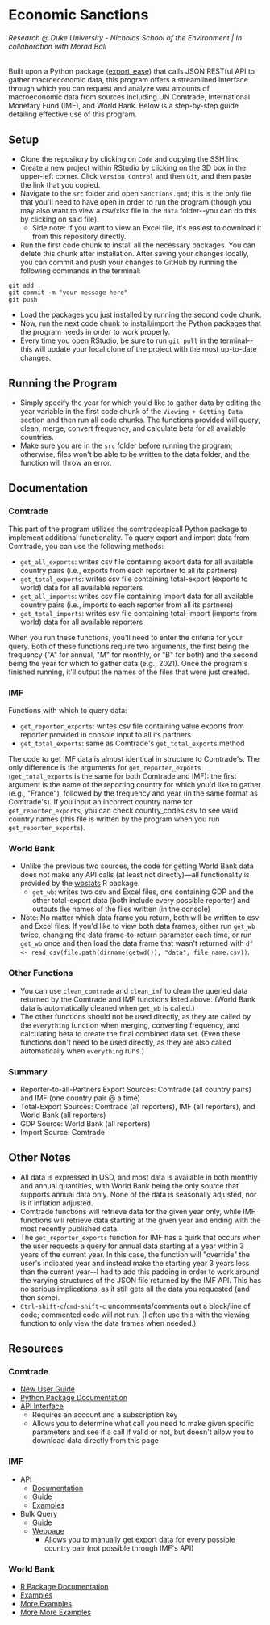 # Economic Sanctions
###### Research @ Duke University - Nicholas School of the Environment | In collaboration with Morad Bali
Built upon a Python package ([export_ease](https://pypi.org/project/export-ease/)) that calls JSON RESTful API to gather macroeconomic data, this program offers a streamlined interface through which you can request and analyze vast amounts of macroeconomic data from sources including UN Comtrade, International Monetary Fund (IMF), and World Bank. Below is a step-by-step guide detailing effective use of this program.
## Setup
* Clone the repository by clicking on ```Code``` and copying the SSH link.
* Create a new project within RStudio by clicking on the 3D box in the upper-left corner. Click ```Version Control``` and then ```Git```, and then paste the link that you copied.
* Navigate to the ```src``` folder and open ```Sanctions.qmd```; this is the only file that you'll need to have open in order to run the program (though you may also want to view a csv/xlsx file in the ```data``` folder--you can do this by clicking on said file).
  * Side note: If you want to view an Excel file, it's easiest to download it from this repository directly.
* Run the first code chunk to install all the necessary packages. You can delete this chunk after installation. After saving your changes locally, you can commit and push your changes to GitHub by running the following commands in the terminal:
```
git add .
git commit -m "your message here"
git push
```
* Load the packages you just installed by running the second code chunk.
* Now, run the next code chunk to install/import the Python packages that the program needs in order to work properly. 
* Every time you open RStudio, be sure to run ```git pull``` in the terminal--this will update your local clone of the project with the most up-to-date changes.
## Running the Program
* Simply specify the year for which you'd like to gather data by editing the year variable in the first code chunk of the ```Viewing + Getting Data``` section and then run all code chunks. The functions provided will query, clean, merge, convert frequency, and calculate beta for all available countries.
* Make sure you are in the ```src``` folder before running the program; otherwise, files won't be able to be written to the data folder, and the function will throw an error.
## Documentation
### Comtrade
This part of the program utilizes the comtradeapicall Python package to implement additional functionality.
To query export and import data from Comtrade, you can use the following methods:
  * ```get_all_exports```: writes csv file containing export data for all available country pairs (i.e., exports from each reportner to all its partners)
  * ```get_total_exports```: writes csv file containing total-export (exports to world) data for all available reporters
  * ```get_all_imports```: writes csv file containing import data for all available country pairs (i.e., imports to each reporter from all its partners)
  * ```get_total_imports```: writes csv file containing total-import (imports from world) data for all available reporters

When you run these functions, you'll need to enter the criteria for your query. Both of these functions require two arguments, the first being the frequency ("A" for annual, "M" for monthly, or "B" for both) and the second being the year for which to gather data (e.g., 2021). Once the program's finished running, it'll output the names of the files that were just created.
### IMF
Functions with which to query data:
  * ```get_reporter_exports```: writes csv file containing value exports from reporter provided in console input to all its partners
  * ```get_total_exports```: same as Comtrade's ```get_total_exports``` method

The code to get IMF data is almost identical in structure to Comtrade's. The only difference is the arguments for ```get_reporter_exports``` (```get_total_exports``` is the same for both Comtrade and IMF): the first argument is the name of the reporting country for which you'd like to gather (e.g., "France"), followed by the frequency and year (in the same format as Comtrade's).
If you input an incorrect country name for ```get_reporter_exports```, you can check country_codes.csv to see valid country names (this file is written by the program when you run ```get_reporter_exports```).
### World Bank
* Unlike the previous two sources, the code for getting World Bank data does not make any API calls (at least not directly)—all functionality is provided by the [wbstats](https://github.com/gshs-ornl/wbstats) R package.
  * ```get_wb```: writes two csv and Excel files, one containing GDP and the other total-export data (both include every possible reporter) and outputs the names of the files written (in the console)
* Note: No matter which data frame you return, both will be written to csv and Excel files. If you'd like to view both data frames, either run ```get_wb``` twice, changing the data frame-to-return parameter each time, or run ```get_wb``` once and then load the data frame that wasn't returned with ```df <- read_csv(file.path(dirname(getwd()), "data", file_name.csv))```.
### Other Functions
* You can use ```clean_comtrade``` and ```clean_imf``` to clean the queried data returned by the Comtrade and IMF functions listed above. (World Bank data is automatically cleaned when ```get_wb``` is called.)
* The other functions should not be used directly, as they are called by the ```everything``` function when merging, converting frequency, and calculating beta to create the final combined data set. (Even these functions don't need to be used directly, as they are also called automatically when ```everything``` runs.)
### Summary
* Reporter-to-all-Partners Export Sources: Comtrade (all country pairs) and IMF (one country pair @ a time)
* Total-Export Sources: Comtrade (all reporters), IMF (all reporters), and World Bank (all reporters)
* GDP Source: World Bank (all reporters)
* Import Source: Comtrade
## Other Notes
* All data is expressed in USD, and most data is available in both monthly and annual quantities, with World Bank being the only source that supports annual data only. None of the data is seasonally adjusted, nor is it inflation adjusted.
* Comtrade functions will retrieve data for the given year only, while IMF functions will retrieve data starting at the given year and ending with the most recently published data.
* The ```get_reporter_exports``` function for IMF has a quirk that occurs when the user requests a query for annual data starting at a year within 3 years of the current year. In this case, the function will "override" the user's indicated year and instead make the starting year 3 years less than the current year--I had to add this padding in order to work around the varying structures of the JSON file returned by the IMF API. This has no serious implications, as it still gets all the data you requested (and then some).
* ```Ctrl-shift-c```/```cmd-shift-c``` uncomments/comments out a block/line of code; commented code will not run. (I often use this with the viewing function to only view the data frames when needed.)
## Resources
### Comtrade
* [New User Guide](https://unstats.un.org/wiki/display/comtrade/New+Comtrade+User+Guide#NewComtradeUserGuide-Tariffline)
* [Python Package Documentation](https://pypi.org/project/comtradeapicall/)
* [API Interface](https://comtradedeveloper.un.org/signin?returnUrl=%2Fapi-details#api=comtrade-v1&operation=get-get)
  * Requires an account and a subscription key
  * Allows you to determine what call you need to make given specific parameters and see if a call if valid or not, but doesn't allow you to download data directly from this page
### IMF
* API
  * [Documentation](https://datahelp.imf.org/knowledgebase/articles/667681-json-restful-web-service)
  * [Guide](http://www.bd-econ.com/imfapi1.html)
  * [Examples](https://github.com/bdecon/econ_data/blob/master/APIs/IMF.ipynb)
* Bulk Query
  * [Guide](https://datahelp.imf.org/knowledgebase/articles/493639-export-data-how-to-bulk-download)
  * [Webpage](https://data.imf.org/?sk=388DFA60-1D26-4ADE-B505-A05A558D9A42&sId=1479329334655)
    * Allows you to manually get export data for every possible country pair (not possible through IMF's API)
### World Bank
* [R Package Documentation](https://cran.r-project.org/web/packages/wbstats/wbstats.pdf)
* [Examples](https://rdrr.io/cran/wbstats/man/wb_data.html)
* [More Examples](https://cran.r-project.org/web/packages/wbstats/vignettes/wbstats.html#:~:text=The%20wbstats%20R%2Dpackage%20allows,with%20realtime%20access%20to%20the)
* [More More Examples](https://jesse.netlify.app/2018/01/08/getting-started-with-wbstats-a-world-bank-r-package/)

